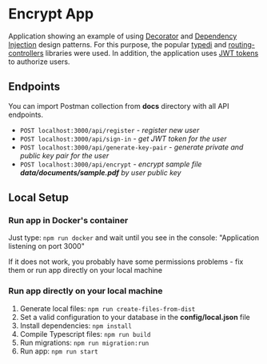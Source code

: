# Encrypt App

Application showing an example of using [Decorator](https://en.wikipedia.org/wiki/Decorator_pattern) and [Dependency Injection](https://en.wikipedia.org/wiki/Dependency_injection) design patterns. For this purpose, the popular [typedi](https://www.npmjs.com/package/typedi) and [routing-controllers](https://www.npmjs.com/package/routing-controllers) libraries were used. In addition, the application uses [JWT tokens](https://jwt.io/introduction) to authorize users.

## Endpoints
You can import Postman collection from **docs** directory with all API endpoints.

- `POST localhost:3000/api/register` - *register new user*
- `POST localhost:3000/api/sign-in` - *get JWT token for the user*
- `POST localhost:3000/api/generate-key-pair` - *generate private and public key pair for the user*
- `POST localhost:3000/api/encrypt` - *encrypt sample file **data/documents/sample.pdf** by user public key*

## Local Setup

### Run app in Docker's container
Just type: `npm run docker` and wait until you see in the console: "Application listening on port 3000"

If it does not work, you probably have some permissions problems - fix them
or run app directly on your local machine

### Run app directly on your local machine
1. Generate local files: `npm run create-files-from-dist`
2. Set a valid configuration to your database in the **config/local.json** file
3. Install dependencies: `npm install`
4. Compile Typescript files: `npm run build`
5. Run migrations: `npm run migration:run`
6. Run app: `npm run start`
